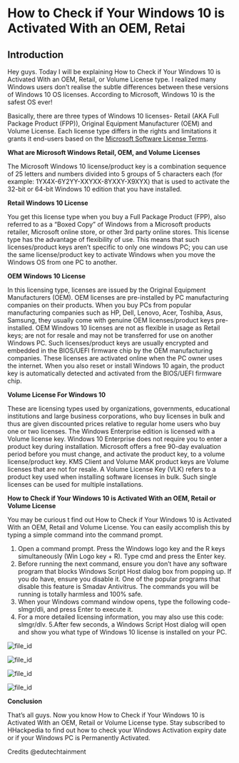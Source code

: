 # How to Check if Your Windows 10 is Activated With an OEM, Retai
## Introduction 

Hey guys. Today I will be explaining How to Check if Your Windows 10 is Activated With an OEM, Retail, or Volume License type. I realized many Windows users don’t realise the subtle differences between these versions of Windows 10 OS licenses. According to Microsoft, Windows 10 is the safest OS ever!

Basically, there are three types of Windows 10 licenses- Retail (AKA Full Package Product (FPP)), Original Equipment Manufacturer (OEM) and Volume License. Each license type differs in the rights and limitations it grants it end-users based on the [Microsoft Software License Terms](https://www.microsoft.com/en-us/useterms).

**What are Microsoft Windows Retail, OEM, and Volume Licenses**

The Microsoft Windows 10 license/product key is a combination sequence of 25 letters and numbers divided into 5 groups of 5 characters each (for example: 1YX4X-6Y2YY-XXYXX-8YXXY-X9XYX) that is used to activate the 32-bit or 64-bit Windows 10 edition that you have installed.

**Retail Windows 10 License**

You get this license type when you buy a Full Package Product (FPP), also referred to as a “Boxed Copy” of Windows from a Microsoft products retailer, Microsoft online store, or other 3rd party online stores. This license type has the advantage of flexibility of use. This means that such licenses/product keys aren’t specific to only one windows PC; you can use the same license/product key to activate Windows when you move the Windows OS from one PC to another.

**OEM Windows 10 License**

In this licensing type, licenses are issued by the Original Equipment Manufacturers (OEM). OEM licenses are pre-installed by PC manufacturing companies on their products. When you buy PCs from popular manufacturing companies such as HP, Dell, Lenovo, Acer, Toshiba, Asus, Samsung, they usually come with genuine OEM licenses/product keys pre-installed. OEM Windows 10 licenses are not as flexible in usage as Retail keys; are not for resale and may not be transferred for use on another Windows PC.
Such licenses/product keys are usually encrypted and embedded in the BIOS/UEFI firmware chip by the OEM manufacturing companies. These licenses are activated online when the PC owner uses the internet. When you also reset or install Windows 10 again, the product key is automatically detected and activated from the BIOS/UEFI firmware chip.

**Volume License For Windows 10**

These are licensing types used by organizations, governments, educational institutions and large business corporations, who buy licenses in bulk and thus are given discounted prices relative to regular home users who buy one or two licenses.
The Windows Enterprise edition is licensed with a Volume license key. Windows 10 Enterprise does not require you to enter a product key during installation. Microsoft offers a free 90-day evaluation period before you must change, and activate the product key, to a volume license/product key. KMS Client and Volume MAK product keys are Volume licenses that are not for resale. A Volume License Key (VLK) refers to a product key used when installing software licenses in bulk. Such single licenses can be used for multiple installations.

**How to Check if Your Windows 10 is Activated With an OEM, Retail or Volume License**

You may be curious t find out How to Check if Your Windows 10 is Activated With an OEM, Retail and Volume License. You can easily accomplish this by typing a simple command into the command prompt.

1. Open a command prompt. Press the Windows logo key and the R keys simultaneously (Win Logo key + R). Type cmd and press the Enter key.
2. Before running the next command, ensure you don’t have any software program that blocks Windows Script Host dialog box from popping up. If you do have, ensure you disable it. One of the popular programs that disable this feature is Smadav Antivitrus. The commands you will be running is totally harmless and 100% safe.
3. When your Windows command window opens, type the following code- slmgr/dli, and press Enter to execute it.
4. For a more detailed licensing information, you may also use this code: slmgr/dlv.
5.After few seconds, a Windows Script Host dialog will open and show you what type of Windows 10 license is installed on your PC.

![file_id](https://edutechtainment.com/wp-content/uploads/2020/12/License-1.jpg)

![file_id](https://edutechtainment.com/wp-content/uploads/2020/12/License-2-700x341.jpg)

![file_id](https://edutechtainment.com/wp-content/uploads/2020/12/License-3.jpg)

![file_id](https://edutechtainment.com/wp-content/uploads/2020/12/License-4-700x407.jpg)

**Conclusion**

That’s all guys. Now you know How to Check if Your Windows 10 is Activated With an OEM, Retail or Volume License type. Stay subscribed to HHackpedia to find out how to check your Windows Activation expiry date or if your Windows PC is Permanently Activated.

Credits @edutechtainment

